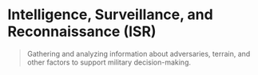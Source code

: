 # Intelligence, Surveillance, and Reconnaissance (ISR)

> Gathering and analyzing information about adversaries, terrain, and other factors
to support military decision-making.
>
